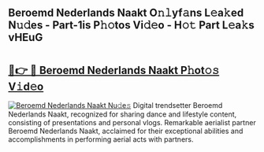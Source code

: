 ## Beroemd Nederlands Naakt O𝚗𝚕yf𝚊ns L𝚎a𝚔ed N𝚞𝚍es - Part-1is P𝚑𝚘tos Vi𝚍𝚎o - H𝚘𝚝 Part L𝚎a𝚔s vHEuG

# <h2><a href="http://kfe8h5n.oniu.top/?m=Beroemd+Nederlands+Naakt">🔗👉 🔴 Beroemd Nederlands Naakt P𝚑ot𝚘𝚜 V𝚒d𝚎o</a></h2>

[![Beroemd Nederlands Naakt Nu𝚍e𝚜](https://i.imgur.com/0qMVB7G.gif)](http://kfe8h5n.oniu.top/?m=Beroemd+Nederlands+Naakt)
Digital trendsetter Beroemd Nederlands Naakt, recognized for sharing dance and lifestyle content, consisting of presentations and personal vlogs. Remarkable aerialist partner Beroemd Nederlands Naakt, acclaimed for their exceptional abilities and accomplishments in performing aerial acts with partners.  
